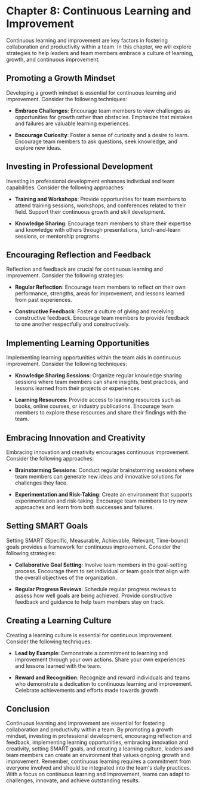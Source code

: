 Chapter 8: Continuous Learning and Improvement
==============================================

Continuous learning and improvement are key factors in fostering collaboration and productivity within a team. In this chapter, we will explore strategies to help leaders and team members embrace a culture of learning, growth, and continuous improvement.

**Promoting a Growth Mindset**
------------------------------

Developing a growth mindset is essential for continuous learning and improvement. Consider the following techniques:

* **Embrace Challenges**: Encourage team members to view challenges as opportunities for growth rather than obstacles. Emphasize that mistakes and failures are valuable learning experiences.

* **Encourage Curiosity**: Foster a sense of curiosity and a desire to learn. Encourage team members to ask questions, seek knowledge, and explore new ideas.

**Investing in Professional Development**
-----------------------------------------

Investing in professional development enhances individual and team capabilities. Consider the following approaches:

* **Training and Workshops**: Provide opportunities for team members to attend training sessions, workshops, and conferences related to their field. Support their continuous growth and skill development.

* **Knowledge Sharing**: Encourage team members to share their expertise and knowledge with others through presentations, lunch-and-learn sessions, or mentorship programs.

**Encouraging Reflection and Feedback**
---------------------------------------

Reflection and feedback are crucial for continuous learning and improvement. Consider the following strategies:

* **Regular Reflection**: Encourage team members to reflect on their own performance, strengths, areas for improvement, and lessons learned from past experiences.

* **Constructive Feedback**: Foster a culture of giving and receiving constructive feedback. Encourage team members to provide feedback to one another respectfully and constructively.

**Implementing Learning Opportunities**
---------------------------------------

Implementing learning opportunities within the team aids in continuous improvement. Consider the following techniques:

* **Knowledge Sharing Sessions**: Organize regular knowledge sharing sessions where team members can share insights, best practices, and lessons learned from their projects or experiences.

* **Learning Resources**: Provide access to learning resources such as books, online courses, or industry publications. Encourage team members to explore these resources and share their findings with the team.

**Embracing Innovation and Creativity**
---------------------------------------

Embracing innovation and creativity encourages continuous improvement. Consider the following approaches:

* **Brainstorming Sessions**: Conduct regular brainstorming sessions where team members can generate new ideas and innovative solutions for challenges they face.

* **Experimentation and Risk-Taking**: Create an environment that supports experimentation and risk-taking. Encourage team members to try new approaches and learn from both successes and failures.

**Setting SMART Goals**
-----------------------

Setting SMART (Specific, Measurable, Achievable, Relevant, Time-bound) goals provides a framework for continuous improvement. Consider the following strategies:

* **Collaborative Goal Setting**: Involve team members in the goal-setting process. Encourage them to set individual or team goals that align with the overall objectives of the organization.

* **Regular Progress Reviews**: Schedule regular progress reviews to assess how well goals are being achieved. Provide constructive feedback and guidance to help team members stay on track.

**Creating a Learning Culture**
-------------------------------

Creating a learning culture is essential for continuous improvement. Consider the following techniques:

* **Lead by Example**: Demonstrate a commitment to learning and improvement through your own actions. Share your own experiences and lessons learned with the team.

* **Reward and Recognition**: Recognize and reward individuals and teams who demonstrate a dedication to continuous learning and improvement. Celebrate achievements and efforts made towards growth.

**Conclusion**
--------------

Continuous learning and improvement are essential for fostering collaboration and productivity within a team. By promoting a growth mindset, investing in professional development, encouraging reflection and feedback, implementing learning opportunities, embracing innovation and creativity, setting SMART goals, and creating a learning culture, leaders and team members can create an environment that values ongoing growth and improvement. Remember, continuous learning requires a commitment from everyone involved and should be integrated into the team's daily practices. With a focus on continuous learning and improvement, teams can adapt to challenges, innovate, and achieve outstanding results.
